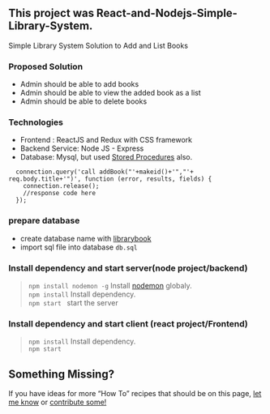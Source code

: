 ## This project was React-and-Nodejs-Simple-Library-System.
Simple Library System Solution to Add and List Books

### Proposed Solution
- Admin should be able to add books
- Admin should be able to view the added book as a list
- Admin should be able to delete books

### Technologies​
- Frontend : ReactJS and Redux with CSS framework
- Backend Service: Node JS - Express
- Database: Mysql, but used [Stored Procedures](https://dev.mysql.com/doc/connector-net/en/connector-net-tutorials-stored-procedures.html) also.
```
  connection.query('call addBook("'+makeid()+'","'+ req.body.title+'")', function (error, results, fields) {
    connection.release();
    //response code here
  });
```
### prepare database

- create database name with [librarybook](https://dev.mysql.com/doc/refman/5.7/en/creating-database.html)
- import sql file into database `db.sql`

### Install dependency and start server(node project/backend)
> `npm install nodemon -g`  Install [nodemon](https://www.npmjs.com/package/nodemon) globaly.<br>
> `npm install` Install dependency.<br>
> `npm start ` start the server


### Install dependency and start client (react project/Frontend)
> `npm install` Install dependency.<br>
> `npm start `

## Something Missing?

If you have ideas for more “How To” recipes that should be on this page, [let me know](https://github.com/sivatharan/React-and-Nodejs-Simple-Library-System/issues) or [contribute some!](https://github.com/sivatharan/React-and-Nodejs-Simple-Library-System/blob/master/README.md)
